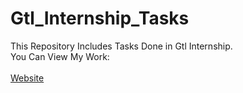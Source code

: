 # Gtl_Internship_Tasks
This Repository Includes Tasks Done in Gtl Internship.<br>
You Can View My Work:<br><br><a href="https://mansi1416.github.io/Gtl_Task3/">Website</a>
